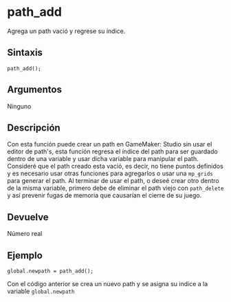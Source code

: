 # path_add

Agrega un path vació y regrese su índice.

## Sintaxis

  
```gml  
path_add();  
```  

## Argumentos

Ninguno

## Descripción

Con esta función puede crear un path en GameMaker: Studio sin usar el editor de path's, esta función regresa el índice del path para ser guardado dentro de una variable y usar dicha variable para manipular el path. Consideré que el path creado esta vació, es decir, no tiene puntos definidos y es necesario usar otras funciones para agregarlos o usar una `mp_grids` para generar el path. Al terminar de usar el path, o deseé crear otro dentro de la misma variable, primero debe de eliminar el path viejo con `path_delete` y así prevenir fugas de memoria que causarían el cierre de su juego.

## Devuelve

Número real

## Ejemplo

  
```gml  
global.newpath = path_add();  
```  
Con el código anterior se crea un nuevo path y se asigna su indice a la variable `global.newpath`